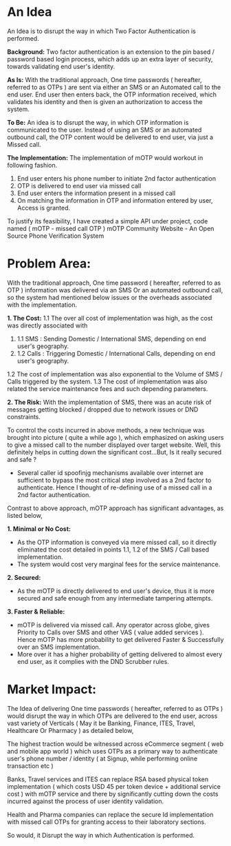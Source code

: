 # An Idea #


An Idea is to disrupt the way in which Two Factor Authentication is performed.

**Background:**
Two  factor authentication is an extension to the pin based / password based  login process, which adds up an extra layer of security, towards  validating end user's identity.

**As Is:**
With the traditional  approach, One time passwords ( hereafter, referred to as OTPs ) are sent  via either an SMS or an Automated call to the end user. End user then  enters back, the OTP information received, which validates his identity  and then is given an authorization to access the system.

**To Be:**
An  idea is to disrupt the way, in which OTP information is communicated to  the user. Instead of using an SMS or an automated outbound call, the  OTP content would be delivered to end user, via just a Missed call.

**The Implementation:**
The implementation of mOTP would workout in following fashion.

1. End user enters his phone number to initiate 2nd factor authentication
2. OTP is delivered to end user via missed call
3. End user enters the information present in a missed call
4. On matching the information in OTP and information entered by user, Access is granted.

To justify its feasibility, I have created a simple API under project, code named ( mOTP - missed call OTP )
mOTP Community Website - An Open Source Phone Verification System




# Problem Area: #


With the traditional approach, One time password ( hereafter, referred  to as OTP ) information was delivered via an SMS Or an automated  outbound call, so the system had mentioned below issues or the overheads  associated with the implementation.

**1. The Cost:**
1.1 The over all cost of implementation was high, as the cost was directly associated with
  1. 1.1 SMS : Sending Domestic / International SMS, depending on end user's geography.
  1. 1.2 Calls : Triggering Domestic / International Calls, depending on end user's geography.

1.2 The cost of implementation was also exponential to the Volume of SMS / Calls triggered by the system.
1.3 The cost of implementation was also related the service maintenance fees and such depending parameters.


**2. The Risk:**
With  the implementation of SMS, there was an acute risk of messages getting  blocked / dropped due to network issues or DND constraints.

To  control the costs incurred in above methods, a new technique was brought  into picture ( quite a while ago ), which emphasized on asking users to  give a missed call to the number displayed over target website. Well,  this definitely helps in cutting down the significant cost...But, Is it  really secured and safe ?
- Several caller id spoofinjg mechanisms  available over internet are sufficient to bypass the most critical step  involved as a 2nd factor to authenticate. Hence I thought of re-defining  use of a missed call in a 2nd factor authentication.

Contrast to above approach, mOTP approach has significant advantages, as listed below,

**1. Minimal or No Cost:**
-  As the OTP information is conveyed via mere missed call, so it directly  eliminated the cost detailed in points 1.1, 1.2 of the SMS / Call based  implementation.
- The system would cost very marginal fees for the service maintenance.

**2. Secured:**
-  As the mOTP is directly delivered to end user's device, thus it is more  secured and safe enough from any intermediate tampering attempts.

**3. Faster & Reliable:**
-  mOTP is delivered via missed call. Any operator across globe, gives  Priority to Calls over SMS and other VAS ( value added services ). Hence  mOTP has more probability to get delivered Faster & Successfully  over an SMS implementation.
- More over it has a higher probability  of getting delivered to almost every end user, as it complies with the  DND Scrubber rules.




# Market Impact: #


The Idea of delivering One time passwords ( hereafter, referred to as  OTPs ) would disrupt the way in which OTPs are delivered to the end  user, across vast variety of Verticals ( May it be Banking, Finance,  ITES, Travel, Healthcare Or Pharmacy ) as detailed below,

The  highest traction would be witnessed across eCommerce segment ( web and  mobile app world ) which uses OTPs as a primary way to authenticate  user's phone number / identity ( at Signup, while performing online  transaction etc )

Banks, Travel services and ITES can replace RSA  based physical token implementation ( which costs USD 45 per token  device + additional service cost ) with mOTP service and there by  significantly cutting down the costs incurred against the process of  user identity validation.

Health and Pharma companies can replace  the secure Id implementation with missed call OTPs for granting access  to their laboratory sections.

So would, it Disrupt the way in which Authentication is performed.